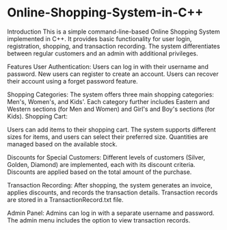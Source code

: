 # Online-Shopping-System-in-C++
Introduction
This is a simple command-line-based Online Shopping System implemented in C++. It provides basic functionality for user login, registration, shopping, and transaction recording. The system differentiates between regular customers and an admin with additional privileges.

Features
User Authentication:
Users can log in with their username and password.
New users can register to create an account.
Users can recover their account using a forget password feature.

Shopping Categories:
The system offers three main shopping categories: Men's, Women's, and Kids'.
Each category further includes Eastern and Western sections (for Men and Women) and Girl's and Boy's sections (for Kids).
Shopping Cart:

Users can add items to their shopping cart.
The system supports different sizes for items, and users can select their preferred size.
Quantities are managed based on the available stock.

Discounts for Special Customers:
Different levels of customers (Silver, Golden, Diamond) are implemented, each with its discount criteria.
Discounts are applied based on the total amount of the purchase.

Transaction Recording:
After shopping, the system generates an invoice, applies discounts, and records the transaction details.
Transaction records are stored in a TransactionRecord.txt file.

Admin Panel:
Admins can log in with a separate username and password.
The admin menu includes the option to view transaction records.
